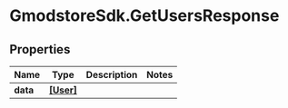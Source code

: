 # GmodstoreSdk.GetUsersResponse

## Properties

Name | Type | Description | Notes
------------ | ------------- | ------------- | -------------
**data** | [**[User]**](User.md) |  | 


